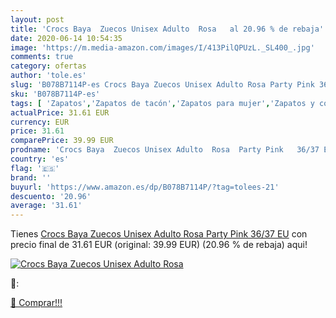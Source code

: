 ```yaml
---
layout: post
title: 'Crocs Baya  Zuecos Unisex Adulto  Rosa   al 20.96 % de rebaja'
date: 2020-06-14 10:54:35
image: 'https://m.media-amazon.com/images/I/413PilQPUzL._SL400_.jpg'
comments: true
category: ofertas
author: 'tole.es'
slug: 'B078B7114P-es Crocs Baya Zuecos Unisex Adulto Rosa Party Pink 36/37 EU'
sku: 'B078B7114P-es'
tags: [ 'Zapatos','Zapatos de tacón','Zapatos para mujer','Zapatos y complementos','zuecos', ]
actualPrice: 31.61 EUR
currency: EUR
price: 31.61
comparePrice: 39.99 EUR
prodname: 'Crocs Baya  Zuecos Unisex Adulto  Rosa  Party Pink   36/37 EU'
country: 'es'
flag: '🇪🇸'
brand: ''
buyurl: 'https://www.amazon.es/dp/B078B7114P/?tag=tolees-21'
descuento: '20.96'
average: '31.61'
---
```


Tienes [Crocs Baya  Zuecos Unisex Adulto  Rosa  Party Pink   36/37 EU](https://www.amazon.es/dp/B078B7114P/?tag=tolees-21) con precio final de  31.61 EUR (original: 39.99 EUR) (20.96 %  de rebaja) aqui!

[![Crocs Baya  Zuecos Unisex Adulto  Rosa  ](https://m.media-amazon.com/images/I/413PilQPUzL._SL400_.jpg)](https://www.amazon.es/dp/B078B7114P/?tag=tolees-21)

🔎:


[🛒 Comprar!!!](https://www.amazon.es/dp/B078B7114P/?tag=tolees-21)
